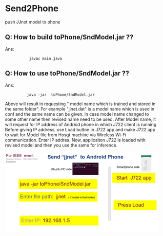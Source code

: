 # Send2Phone
push  JJnet model to phone

## Q: How to build toPhone/SndModel.jar ??

Ans: 

               javac main.java


##  Q: How to use toPhone/SndModel.jar ??

Ans:

              java -jar  toPhone/SndModel.jar
  
Above will result in requesting " model name which is trained and stored in the same folder".  For example "jjnet.dat" is a model name which is used in conf and the same name can be given. In case model name changed to some other name then revised name need to be used.  After Model name, it will request for IP address of  Andriod phone in which  J722 client is running.  Before giving IP address, use Load button in J722 app and make J722 app to wait for Model file from Hosgt machine via Wireless Wi-Fi communication.  Enter IP addres.  Now, applicaiton J722 is loaded with revised model and then you use the same for inference.


 
![GitHub Logo](https://github.com/DLinIoTedge/dltrainBook/blob/jk/apk/Send2Phone/64.png)


